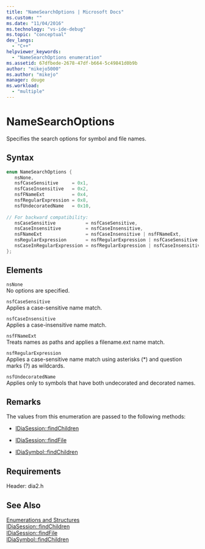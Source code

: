 ```yaml
---
title: "NameSearchOptions | Microsoft Docs"
ms.custom: ""
ms.date: "11/04/2016"
ms.technology: "vs-ide-debug"
ms.topic: "conceptual"
dev_langs: 
  - "C++"
helpviewer_keywords: 
  - "NameSearchOptions enumeration"
ms.assetid: 67dfbede-2678-47df-b664-5c49841d0b9b
author: "mikejo5000"
ms.author: "mikejo"
manager: douge
ms.workload: 
  - "multiple"
---
```

# NameSearchOptions
Specifies the search options for symbol and file names.  
  
## Syntax  
  
```C++  
enum NameSearchOptions {   
   nsNone,  
   nsfCaseSensitive     = 0x1,  
   nsfCaseInsensitive   = 0x2,  
   nsfFNameExt          = 0x4,  
   nsfRegularExpression = 0x8,  
   nsfUndecoratedName   = 0x10,  
  
// For backward compatibility:  
   nsCaseSensitive           = nsfCaseSensitive,  
   nsCaseInsensitive         = nsfCaseInsensitive,  
   nsFNameExt                = nsfCaseInsensitive | nsfFNameExt,  
   nsRegularExpression       = nsfRegularExpression | nsfCaseSensitive,  
   nsCaseInRegularExpression = nsfRegularExpression | nsfCaseInsensitive  
};  
```  
  
## Elements  
 `nsNone`  
 No options are specified.  
  
 `nsfCaseSensitive`  
 Applies a case-sensitive name match.  
  
 `nsfCaseInsensitive`  
 Applies a case-insensitive name match.  
  
 `nsfFNameExt`  
 Treats names as paths and applies a filename.ext name match.  
  
 `nsfRegularExpression`  
 Applies a case-sensitive name match using asterisks (*) and question marks (?) as wildcards.  
  
 `nsfUndecoratedName`  
 Applies only to symbols that have both undecorated and decorated names.  
  
## Remarks  
 The values from this enumeration are passed to the following methods:  
  
-   [IDiaSession::findChildren](../../debugger/debug-interface-access/idiasession-findchildren.md)  
  
-   [IDiaSession::findFile](../../debugger/debug-interface-access/idiasession-findfile.md)  
  
-   [IDiaSymbol::findChildren](../../debugger/debug-interface-access/idiasymbol-findchildren.md)  
  
## Requirements  
 Header: dia2.h  
  
## See Also  
 [Enumerations and Structures](../../debugger/debug-interface-access/enumerations-and-structures.md)   
 [IDiaSession::findChildren](../../debugger/debug-interface-access/idiasession-findchildren.md)   
 [IDiaSession::findFile](../../debugger/debug-interface-access/idiasession-findfile.md)   
 [IDiaSymbol::findChildren](../../debugger/debug-interface-access/idiasymbol-findchildren.md)